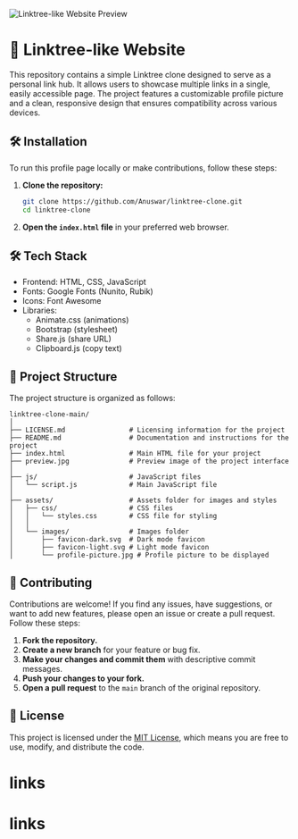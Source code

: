 ![Linktree-like Website Preview](https://raw.githubusercontent.com/Anuswar/linktree-clone/main/preview.jpg)

# 🔗 Linktree-like Website

This repository contains a simple Linktree clone designed to serve as a personal link hub. It allows users to showcase multiple links in a single, easily accessible page. The project features a customizable profile picture and a clean, responsive design that ensures compatibility across various devices.

## 🛠️ Installation

To run this profile page locally or make contributions, follow these steps:

1. **Clone the repository:**
    ```bash
    git clone https://github.com/Anuswar/linktree-clone.git
    cd linktree-clone
    ```

2. **Open the `index.html` file** in your preferred web browser.

## 🛠️ Tech Stack

- Frontend: HTML, CSS, JavaScript
- Fonts: Google Fonts (Nunito, Rubik)
- Icons: Font Awesome
- Libraries:
    - Animate.css (animations)
    - Bootstrap (stylesheet)
    - Share.js (share URL)
    - Clipboard.js (copy text)

## 📂 Project Structure

The project structure is organized as follows:

```
linktree-clone-main/
│
├── LICENSE.md                # Licensing information for the project
├── README.md                 # Documentation and instructions for the project
├── index.html                # Main HTML file for your project
├── preview.jpg               # Preview image of the project interface
│
├── js/                       # JavaScript files
│   └── script.js             # Main JavaScript file
│
├── assets/                   # Assets folder for images and styles
│   ├── css/                  # CSS files
│   │   └── styles.css        # CSS file for styling
│   │
│   └── images/               # Images folder
│       ├── favicon-dark.svg  # Dark mode favicon
│       ├── favicon-light.svg # Light mode favicon
│       └── profile-picture.jpg # Profile picture to be displayed
```

## 🤝 Contributing

Contributions are welcome! If you find any issues, have suggestions, or want to add new features, please open an issue or create a pull request. Follow these steps:

1. **Fork the repository.**
2. **Create a new branch** for your feature or bug fix.
3. **Make your changes and commit them** with descriptive commit messages.
4. **Push your changes to your fork.**
5. **Open a pull request** to the `main` branch of the original repository.

## 📄 License

This project is licensed under the [MIT License](LICENSE.md), which means you are free to use, modify, and distribute the code.
# links
# links
